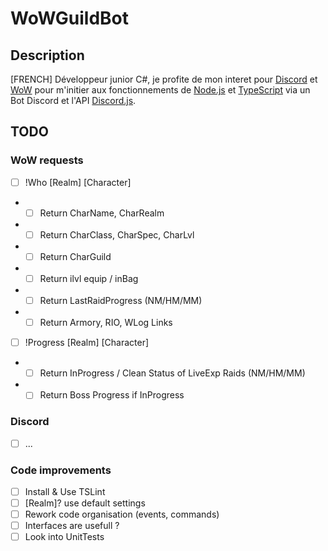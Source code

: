 # WoWGuildBot

## Description

[FRENCH]
Développeur junior C#, je profite de mon interet pour [Discord](https://discordapp.com/) et [WoW](https://worldofwarcraft.com) pour m'initier aux fonctionnements de [Node.js](https://nodejs.org/) et [TypeScript](https://www.typescriptlang.org/) via un Bot Discord et l'API [Discord.js](https://discord.js.org/#/).

## TODO

### WoW requests

- [ ] !Who [Realm] [Character]
- - [ ] Return CharName, CharRealm
- - [ ] Return CharClass, CharSpec, CharLvl
- - [ ] Return CharGuild
- - [ ] Return ilvl equip / inBag
- - [ ] Return LastRaidProgress (NM/HM/MM)
- - [ ] Return Armory, RIO, WLog Links

- [ ] !Progress [Realm] [Character]
- - [ ] Return InProgress / Clean Status of LiveExp Raids (NM/HM/MM)
- - [ ] Return Boss Progress if InProgress

### Discord

- [ ] ...

### Code improvements

- [ ] Install & Use TSLint
- [ ] [Realm]? use default settings
- [ ] Rework code organisation (events, commands)
- [ ] Interfaces are usefull ?
- [ ] Look into UnitTests